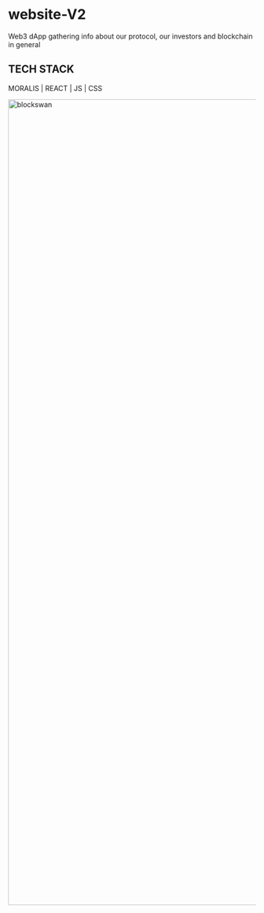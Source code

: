 # website-V2
Web3 dApp gathering info about our protocol, our investors and blockchain in general

## TECH STACK
MORALIS | REACT | JS | CSS

<img width="1641" alt="blockswan" src="https://user-images.githubusercontent.com/87498224/172636422-6f5f2fc9-c2be-449b-9ff8-b5d441d843bd.png">
